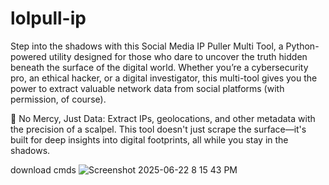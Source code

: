 
# lolpull-ip

Step into the shadows with this Social Media IP Puller Multi Tool, a Python-powered utility designed for those who dare to uncover the truth hidden beneath the surface of the digital world. Whether you’re a cybersecurity pro, an ethical hacker, or a digital investigator, this multi-tool gives you the power to extract valuable network data from social platforms (with permission, of course).

🔪 No Mercy, Just Data:
Extract IPs, geolocations, and other metadata with the precision of a scalpel. This tool doesn't just scrape the surface—it's built for deep insights into digital footprints, all while you stay in the shadows.

download cmds 
![Screenshot 2025-06-22 8 15 43 PM](https://github.com/user-attachments/assets/cc1ab2b4-14e8-4fcd-be4b-97bfebac3bc0)

